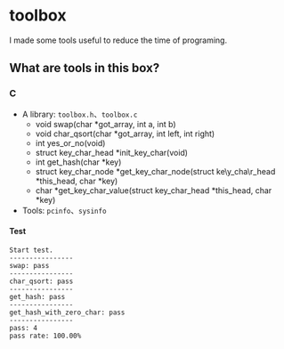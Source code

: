 # toolbox

I made some tools useful to reduce the time of programing.

## What are tools in this box?

### C

* A library: `toolbox.h`、`toolbox.c`
	* void swap(char \*got\_array, int a, int b)
	* void char\_qsort(char \*got_array, int left, int right)
	* int yes\_or\_no(void)
	* struct key\_char\_head \*init\_key\_char(void)
	* int get\_hash(char \*key)
	* struct key\_char\_node \*get\_key\_char\_node(struct ke\y_cha\r_head \*this\_head, char \*key)
	* char \*get\_key\_char\_value(struct key\_char\_head \*this\_head, char \*key)
* Tools: `pcinfo`、`sysinfo`

#### Test
```shell
Start test.
----------------
swap: pass
----------------
char_qsort: pass
----------------
get_hash: pass
----------------
get_hash_with_zero_char: pass
----------------
pass: 4
pass rate: 100.00%
```